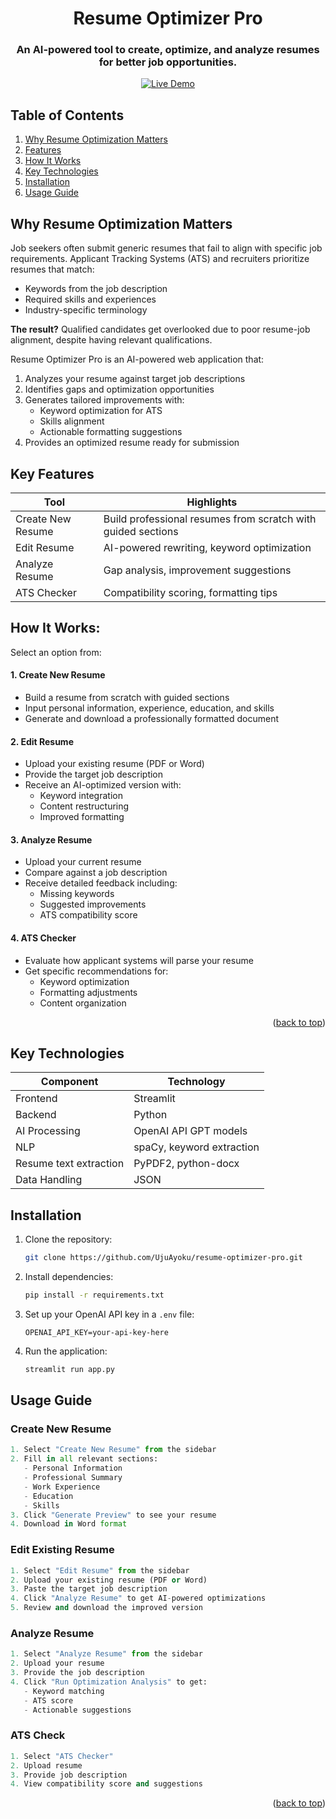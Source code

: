 <a id="readme-top"></a>

<div align="center">
  <h1>Resume Optimizer Pro</h1>
  <h3>An AI-powered tool to create, optimize, and analyze resumes for better job opportunities.</h3>
  
  [![Live Demo](https://img.shields.io/badge/Try-Live_Demo-green)](https://resumeoptimizerpro.streamlit.app/)

</div>

## Table of Contents
1. [Why Resume Optimization Matters](#challenge)
2. [Features](#features)
3. [How It Works](#how-it-works)
4. [Key Technologies](#technologies)
5. [Installation](#installation)
6. [Usage Guide](#usage)

<a name="challenge"></a>
## Why Resume Optimization Matters

Job seekers often submit generic resumes that fail to align with specific job requirements. Applicant Tracking Systems (ATS) and recruiters prioritize resumes that match:
- Keywords from the job description
- Required skills and experiences
- Industry-specific terminology

**The result?** Qualified candidates get overlooked due to poor resume-job alignment, despite having relevant qualifications.

Resume Optimizer Pro is an AI-powered web application that:
1. Analyzes your resume against target job descriptions
2. Identifies gaps and optimization opportunities
3. Generates tailored improvements with:
   - Keyword optimization for ATS
   - Skills alignment
   - Actionable formatting suggestions
4. Provides an optimized resume ready for submission

<a name="features"></a>
## Key Features

| Tool              | Highlights |
|-------------------|------------|
| Create New Resume | Build professional resumes from scratch with guided sections |
| Edit Resume       | AI-powered rewriting, keyword optimization |
| Analyze Resume    | Gap analysis, improvement suggestions |
| ATS Checker       | Compatibility scoring, formatting tips |


<a name="how-it-works"></a>
## How It Works: 

Select an option from:  

#### 1. Create New Resume
- Build a resume from scratch with guided sections
- Input personal information, experience, education, and skills
- Generate and download a professionally formatted document

#### 2. Edit Resume
- Upload your existing resume (PDF or Word)
- Provide the target job description
- Receive an AI-optimized version with:
  - Keyword integration
  - Content restructuring
  - Improved formatting

#### 3. Analyze Resume
- Upload your current resume
- Compare against a job description
- Receive detailed feedback including:
  - Missing keywords
  - Suggested improvements
  - ATS compatibility score

#### 4. ATS Checker
- Evaluate how applicant systems will parse your resume
- Get specific recommendations for:
  - Keyword optimization
  - Formatting adjustments
  - Content organization
<p align="right">(<a href="#readme-top">back to top</a>)</p>


<a name="technologies"></a>
## Key Technologies  

| Component          | Technology |
|--------------------|------------|
| Frontend           | Streamlit  |
| Backend            | Python     |
| AI Processing      | OpenAI API  GPT models|
| NLP                | spaCy, keyword extraction  |
| Resume text extraction| PyPDF2, python-docx |
| Data Handling | JSON |


<a name="installation"></a>
## Installation  

1. Clone the repository:
   ```bash
   git clone https://github.com/UjuAyoku/resume-optimizer-pro.git
   ```

2. Install dependencies:
   ```bash
   pip install -r requirements.txt
   ```

3. Set up your OpenAI API key in a `.env` file:
   ```
   OPENAI_API_KEY=your-api-key-here
   ```

4. Run the application:
   ```bash
   streamlit run app.py
   ```

<a name="usage"></a>
## Usage Guide  
### Create New Resume
```python
1. Select "Create New Resume" from the sidebar
2. Fill in all relevant sections:
   - Personal Information
   - Professional Summary
   - Work Experience
   - Education
   - Skills
3. Click "Generate Preview" to see your resume
4. Download in Word format
```

### Edit Existing Resume
```python
1. Select "Edit Resume" from the sidebar
2. Upload your existing resume (PDF or Word)
3. Paste the target job description
4. Click "Analyze Resume" to get AI-powered optimizations
5. Review and download the improved version
```

### Analyze Resume
```python
1. Select "Analyze Resume" from the sidebar
2. Upload your resume
3. Provide the job description
4. Click "Run Optimization Analysis" to get:
   - Keyword matching
   - ATS score
   - Actionable suggestions
```

### ATS Check
```python
1. Select "ATS Checker"
2. Upload resume
3. Provide job description
4. View compatibility score and suggestions
```
<p align="right">(<a href="#readme-top">back to top</a>)</p>

 
 
